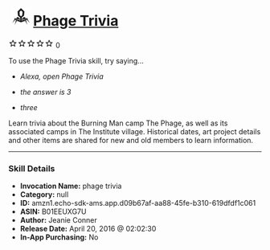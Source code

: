 # &nbsp;<img src="skill_icon" alt="Phage Trivia icon" width="36"> [Phage Trivia](http://alexa.amazon.com/#skills/amzn1.echo-sdk-ams.app.d09b67af-aa88-45fe-b310-619dfdf1c061)
![0 stars](../../images/ic_star_border_black_18dp_1x.png)![0 stars](../../images/ic_star_border_black_18dp_1x.png)![0 stars](../../images/ic_star_border_black_18dp_1x.png)![0 stars](../../images/ic_star_border_black_18dp_1x.png)![0 stars](../../images/ic_star_border_black_18dp_1x.png) 0

To use the Phage Trivia skill, try saying...

* *Alexa, open Phage Trivia*

* *the answer is 3*

* *three*

Learn trivia about the Burning Man camp The Phage, as well as its associated camps in The Institute village.  Historical dates, art project details and other items are shared for new and old members to learn information.

***

### Skill Details

* **Invocation Name:** phage trivia
* **Category:** null
* **ID:** amzn1.echo-sdk-ams.app.d09b67af-aa88-45fe-b310-619dfdf1c061
* **ASIN:** B01EEUXG7U
* **Author:** Jeanie Conner
* **Release Date:** April 20, 2016 @ 02:02:30
* **In-App Purchasing:** No
